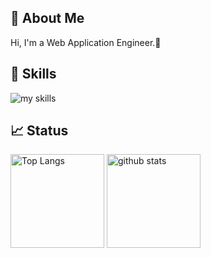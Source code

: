 ## 🐞 About Me

Hi, I'm a Web Application Engineer.👋

## 💪 Skills

<img alt="my skills" src="https://skillicons.dev/icons?theme=light&perline=8&i=ts,js,html,css,angular,react,python,django,java,c,cpp,cs,docker,postgres,git,github" />

## 📈 Status

<p align="left"> 
  <img alt="Top Langs" height="150px" src="https://github-readme-stats.vercel.app/api/top-langs/?username=KamataBugFactory&layout=compact&show_icon=true" />
  <img alt="github stats" height="150px" src="https://github-readme-stats.vercel.app/api?username=KamataBugFactory&hide=issues,contribs&rank_icon=github&show_icons=true&include_all_commits=true" />
</p>

<!--
**KamataBugFactory/KamataBugFactory** is a ✨ _special_ ✨ repository because its `README.md` (this file) appears on your GitHub profile.

Here are some ideas to get you started:

- 🔭 I’m currently working on ...
- 🌱 I’m currently learning ...
- 👯 I’m looking to collaborate on ...
- 🤔 I’m looking for help with ...
- 💬 Ask me about ...
- 📫 How to reach me: ...
- 😄 Pronouns: ...
- ⚡ Fun fact: ...
-->
